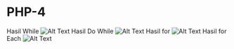 # PHP-4
Hasil While
![Alt Text](https://github.com/arifin-ilham/PHP-4/blob/main/Hasil%20While.jpeg)
Hasil Do While
![Alt Text](https://github.com/arifin-ilham/PHP-4/blob/main/Hasil%20Do%20While.jpeg)
Hasil for
![Alt Text](https://github.com/arifin-ilham/PHP-4/blob/main/Hasil%20For.jpeg)
Hasil for Each
![Alt Text](https://github.com/arifin-ilham/PHP-4/blob/main/Hasil%20For%20Each.jpeg)


